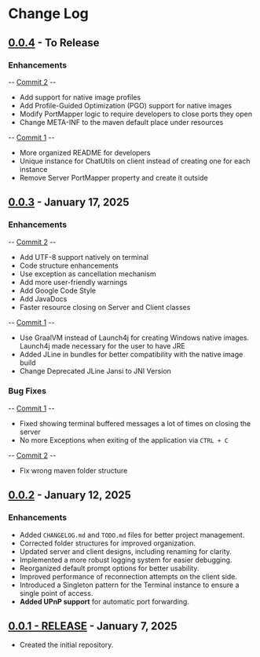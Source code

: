 # Change Log

## [0.0.4](https://github.com/FelipeKobra/JMessenger/tree/v0.0.4) - To Release

### Enhancements

-- [Commit 2](https://github.com/FelipeKobra/JMessenger/commit/9adebf4cdd3b3d455bb1f11cfc0b01cb58a8d7a8) --

- Add support for native image profiles
- Add Profile-Guided Optimization (PGO) support for native images
- Modify PortMapper logic to require developers to close ports they open
- Change META-INF to the maven default place under resources

-- [Commit 1](https://github.com/FelipeKobra/JMessenger/commit/b48f120356808012cdbb39e72e248073aa213fd0) --

- More organized README for developers
- Unique instance for ChatUtils on client instead of creating one for each instance
- Remove Server PortMapper property and create it outside

## [0.0.3](https://github.com/FelipeKobra/JMessenger/tree/v0.0.3) - January 17, 2025

### Enhancements

-- [Commit 2](https://github.com/FelipeKobra/JMessenger/commit/0a6223b066b3e8e8074578609740c209ffda69ab) --

- Add UTF-8 support natively on terminal
- Code structure enhancements
- Use exception as cancellation mechanism
- Add more user-friendly warnings
- Add Google Code Style
- Add JavaDocs
- Faster resource closing on Server and Client classes

-- [Commit 1](https://github.com/FelipeKobra/JMessenger/commit/1260371d40a75ea7e6108d8e7c3683d85e746ee1) --

- Use GraalVM instead of Launch4j for creating Windows native images. Launch4j made necessary for
  the user to have JRE
- Added JLine in bundles for better compatibility with the native image build
- Change Deprecated JLine Jansi to JNI Version

### Bug Fixes

-- [Commit 1](https://github.com/FelipeKobra/JMessenger/commit/1260371d40a75ea7e6108d8e7c3683d85e746ee1) --

- Fixed showing terminal buffered messages a lot of times on closing the server
- No more Exceptions when exiting of the application via `CTRL + C`

-- [Commit 2](https://github.com/FelipeKobra/JMessenger/commit/0a6223b066b3e8e8074578609740c209ffda69ab) --

- Fix wrong maven folder structure

## [0.0.2](https://github.com/FelipeKobra/JMessenger/tree/v0.0.2) - January 12, 2025

### Enhancements

- Added `CHANGELOG.md` and `TODO.md` files for better project management.
- Corrected folder structures for improved organization.
- Updated server and client designs, including renaming for clarity.
- Implemented a more robust logging system for easier debugging.
- Reorganized default prompt options for better usability.
- Improved performance of reconnection attempts on the client side.
- Introduced a Singleton pattern for the Terminal instance to ensure a single point of access.
- **Added UPnP support** for automatic port forwarding.

## [0.0.1 - RELEASE](https://github.com/FelipeKobra/JMessenger/tree/v0.0.1) - January 7, 2025

- Created the initial repository.
